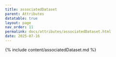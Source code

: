 ```yaml
---
title: associatedDataset
parent: Attributes
datatable: true
layout: page
nav_order: 11
permalink: docs/attributes/associatedDataset.html
date: 2025-07-16
---
```

{% include content/associatedDataset.md %}
